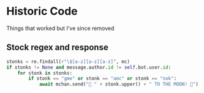 # Historic Code
Things that worked but I've since removed

## Stock regex and response
```py
stonks = re.findall(r"\$[a-z][a-z][a-z]", mc)
if stonks != None and message.author.id != self.bot.user.id:
    for stonk in stonks:
        if stonk == "gme" or stonk == "amc" or stonk == "nok":
            await mchan.send("🚀 " + stonk.upper() + " TO THE MOON! 🚀")
```
